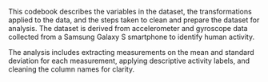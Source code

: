 This codebook describes the variables in the dataset, the transformations applied to the data, and the steps taken to clean and prepare the dataset for analysis. The dataset is derived from accelerometer and gyroscope data collected from a Samsung Galaxy S smartphone to identify human activity.

The analysis includes extracting measurements on the mean and standard deviation for each measurement, applying descriptive activity labels, and cleaning the column names for clarity.